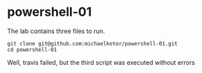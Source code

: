 # powershell-01

The lab contains three files to run.

```
git clone git@github.com:michaelkotor/powershell-01.git
cd powershell-01
```

Well, travis failed, but the third script was executed without errors
